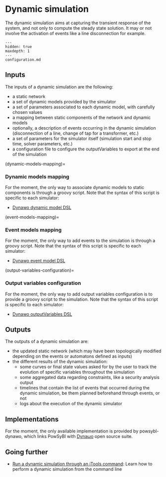 # Dynamic simulation

The dynamic simulation aims at capturing the transient response of the system, and not only to compute the steady state solution.
It may or not involve the activation of events like a line disconnection for example.

```{toctree}
---
hidden: true
maxdepth: 1
---
configuration.md
```

## Inputs

The inputs of a dynamic simulation are the following:
- a static network
- a set of dynamic models provided by the simulator
- a set of parameters associated to each dynamic model, with carefully chosen values
- a mapping between static components of the network and dynamic models
- optionally, a description of events occurring in the dynamic simulation (disconnection of a line, change of tap for a transformer, etc.)
- a set of parameters for the simulator itself (simulation start and stop time, solver parameters, etc.)
- a configuration file to configure the outputVariables to export at the end of the simulation

(dynamic-models-mapping)=
### Dynamic models mapping
For the moment, the only way to associate dynamic models to static components is through a groovy script. Note that the syntax of this script is specific to each simulator:
- [Dynawo dynamic model DSL](inv:powsybldynawo:*:*#dynamic_simulation/dynamic-models-dsl)

(event-models-mapping)=
### Event models mapping
For the moment, the only way to add events to the simulation is through a groovy script. Note that the syntax of this script is specific to each simulator:
- [Dynawo event model DSL](inv:powsybldynawo:*:*#dynamic_simulation/event-models-dsl)

(output-variables-configuration)=
### Output variables configuration
For the moment, the only way to add output variables configuration is to provide a groovy script to the simulation. Note that the syntax of this script is specific to each simulator:
- [Dynawo outputVariables DSL](inv:powsybldynawo:*:*#dynamic_simulation/output-variables-dsl)

## Outputs

The outputs of a dynamic simulation are:
- the updated static network (which may have been topologically modified depending on the events or automatons defined as inputs)
- the different results of the dynamic simulation:
    - some curves or final state values asked for by the user to track the evolution of specific variables throughout the simulation
    - some aggregated data regarding constraints, like a security analysis output
    - timelines that contain the list of events that occurred during the dynamic simulation, be them planned beforehand through events, or not
    - logs about the execution of the dynamic simulator

## Implementations

For the moment, the only available implementation is provided by powsybl-dynawo, which links PowSyBl with [Dynaωo](http://dynawo.org) open source suite.

## Going further
- [Run a dynamic simulation through an iTools command](../../user/itools/dynamic-simulation.md): Learn how to perform a dynamic simulation from the command line